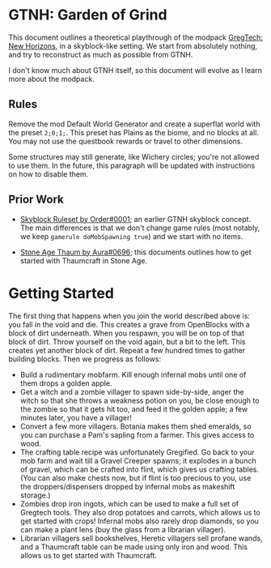 GTNH: Garden of Grind
=====================

This document outlines a theoretical playthrough of the modpack
[GregTech: New Horizons](https://github.com/GTNewHorizons/GT-New-Horizons-Modpack),
in a skyblock-like setting.
We start from absolutely nothing,
and try to reconstruct as much as possible from GTNH.

I don't know much about GTNH itself,
so this document will evolve as I learn more about the modpack.


Rules
-----

Remove the mod Default World Generator
and create a superflat world with the preset `2;0;1;`.
This preset has Plains as the biome,
and no blocks at all.
You may not use the questbook rewards or travel to other dimensions.

Some structures may still generate, like Wichery circles;
you're not allowed to use them.
In the future,
this paragraph will be updated with instructions on how to disable them.


Prior Work
----------

- [Skyblock Ruleset by Order#0001](<https://docs.google.com/document/d/1Ajmpajbpw8H9rOpiPgX6AcUOcpdIfArwb-aoVrKly4I>);
    an earlier GTNH skyblock concept.
    The main differences is that we don't change game rules
    (most notably, we keep `gamerule doMobSpawning true`)
    and we start with no items.

- [Stone Age Thaum by Aura#0696](https://docs.google.com/document/d/1VF9HJPsaJasY_V_3OeJOX5RIRzGx5Xjfr-iBzzjfZGU);
    this documents outlines how to get started with Thaumcraft in Stone Age.


Getting Started
===============

The first thing that happens when you join the world described above is:
you fall in the void and die.
This creates a grave from OpenBlocks with a block of dirt underneath.
When you respawn,
you will be on top of that block of dirt.
Throw yourself on the void again,
but a bit to the left.
This creates yet another block of dirt.
Repeat a few hundred times to gather building blocks.
Then we progress as follows:

- Build a rudimentary mobfarm. Kill enough infernal mobs until one of them drops a golden apple.
- Get a witch and a zombie villager to spawn side-by-side,
    anger the witch so that she throws a weakness potion on you,
    be close enough to the zombie so that it gets hit too,
    and feed it the golden apple;
    a few minutes later, you have a villager!
- Convert a few more villagers.
    Botania makes them shed emeralds,
    so you can purchase a Pam's sapling from a farmer.
    This gives access to wood.
- The crafting table recipe was unfortunately Gregified.
    Go back to your mob farm and wait till a Gravel Creeper spawns;
    it explodes in a bunch of gravel,
    which can be crafted into flint,
    which gives us crafting tables.
    (You can also make chests now,
    but if flint is too precious to you,
    use the droppers/dispensers dropped by infernal mobs as makeshift storage.)
- Zombies drop iron ingots, which can be used to make a full set of Gregtech tools.
    They also drop potatoes and carrots,
    which allows us to get started with crops!
    Infernal mobs also rarely drop diamonds,
    so you can make a plant lens (buy the glass from a librarian villager).
- Librarian villagers sell bookshelves,
    Heretic villagers sell profane wands,
    and a Thaumcraft table can be made using only iron and wood.
    This allows us to get started with Thaumcraft.
